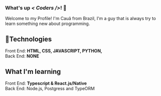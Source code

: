### What's up <i>< Coders /></i>! 👋
Welcome to my Profile! I'm Cauã from Brazil, I'm a guy that is always try to learn something new about programming.<br>

## 💫Technologies

Front End: <strong>HTML, CSS, JAVASCRIPT, PYTHON,</strong> <br>
Back End: <strong>NONE</strong>

## What I'm learning

Front End: <strong> Typescript & React.js/Native </strong> <br>
Back  End: <strnog> Node.js, Postgress and TypeORM</strong>

